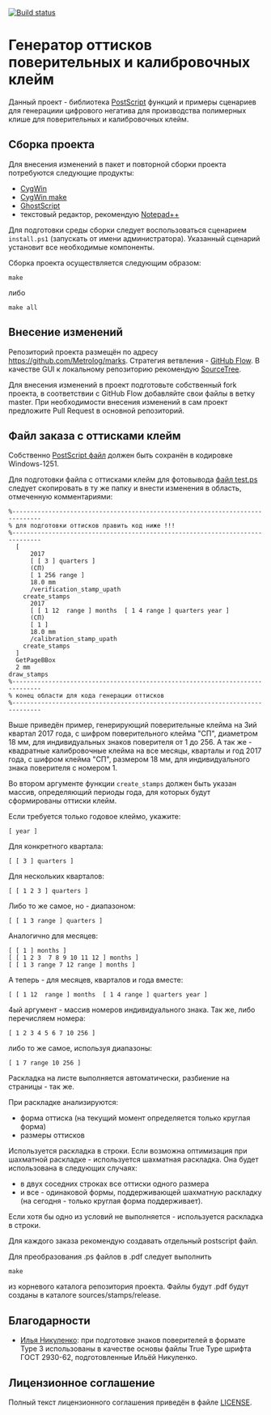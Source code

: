 [![Build status](https://ci.appveyor.com/api/projects/status/ng2qyleq6jqm1ko0/branch/master?svg=true)](https://ci.appveyor.com/project/sergey-s-betke/marks/branch/master)

Генератор оттисков поверительных и калибровочных клейм
======================================================

Данный проект - библиотека [PostScript][] функций и примеры сценариев для генерациии
цифрового негатива для производства полимерных клише для поверительных и
калибровочных клейм.

Сборка проекта
--------------

Для внесения изменений в пакет и повторной сборки проекта потребуются следующие продукты:

- [CygWin][]
- [CygWin make][]
- [GhostScript][]
- текстовый редактор, рекомендую [Notepad++][]

Для подготовки среды сборки следует воспользоваться сценарием `install.ps1` (запускать от имени администратора).
Указанный сценарий установит все необходимые компоненты.

Сборка проекта осуществляется следующим образом:

	make

либо

	make all


Внесение изменений
------------------

Репозиторий проекта размещён по адресу https://github.com/Metrolog/marks.
Стратегия ветвления - [GitHub Flow](http://githubflow.github.io/). В качестве GUI
к локальному репозиторию рекомендую
[SourceTree](https://www.sourcetreeapp.com/).

Для внесения изменений в проект подготовьте собственный fork проекта, в соответствии
с GitHub Flow добавляйте свои файлы в ветку master.
При необходимости внесения изменений в сам проект предложите Pull Request в основной 
репозиторий.


Файл заказа с оттисками клейм
-----------------------------

Собственно [PostScript файл](sources/stamps/test.ps) должен быть сохранён в кодировке Windows-1251.

Для подготовки файла с оттисками клейм для фотовывода
[файл test.ps](sources/stamps/test.ps) следует скопировать в ту же папку
и внести изменения в область, отмеченную комментариями:

    %------------------------------------------------------------------------------
    % для подготовки оттисков править код ниже !!!
    %------------------------------------------------------------------------------
      [
          2017
          [ [ 3 ] quarters ]
          (СП)
          [ 1 256 range ]
          18.0 mm
          /verification_stamp_upath
        create_stamps
          2017
          [ [ 1 12  range ] months  [ 1 4 range ] quarters year ]
          (СП)
          [ 1 ]
          18.0 mm
          /calibration_stamp_upath
        create_stamps
      ]
      GetPageBBox
      2 mm
    draw_stamps
    %------------------------------------------------------------------------------
    % конец области для кода генерации оттисков
    %------------------------------------------------------------------------------

Выше приведён пример, генерирующий поверительные клейма
на 3ий квартал 2017 года, с шифром поверительного клейма "СП",
диаметром 18 мм, для индивидуальных знаков поверителя от 1 до 256.
А так же - квадратные калибровочные клейма
на все месяцы, кварталы и год 2017 года, с шифром клейма "СП",
размером 18 мм, для индивидуального знака поверителя с номером 1.

Во втором аргументе функции `create_stamps` должен быть указан
массив, определяющий периоды года, для которых будут сформированы
оттиски клейм.

Если требуется только годовое клеймо, укажите:

    [ year ]

Для конкретного квартала:

    [ [ 3 ] quarters ]
    
Для нескольких кварталов:

    [ [ 1 2 3 ] quarters ]
    
Либо то же самое, но - диапазоном:

    [ [ 1 3 range ] quarters ]
    
Аналогично для месяцев:

    [ [ 1 ] months ]
    [ [ 1 2 3  7 8 9 10 11 12 ] months ]
    [ [ 1 3 range 7 12 range ] months ]
    
А теперь - для месяцев, кварталов и года вместе:

    [ [ 1 12  range ] months  [ 1 4 range ] quarters year ]
    
4ый аргумент - массив номеров индивидуального знака.
Так же, либо перечисляем номера:

    [ 1 2 3 4 5 6 7 10 256 ]

либо то же самое, используя диапазоны:

    [ 1 7 range 10 256 ]
    
Раскладка на листе выполняется автоматически,
разбиение на страницы - так же.

При раскладке анализируются:
- форма оттиска (на текущий момент определяется только
круглая форма)
- размеры оттисков

Используется раскладка в строки.
Если возможна оптимизация при шахматной раскладке -
используется шахматная раскладка. Она будет использована
в следующих случаях:
- в двух соседних строках все оттиски одного размера
- и все - одинаковой формы, поддерживающей шахматную раскладку
(на сегодня - только круглая форма поддерживает).

Если хотя бы одно из условий не выполняется - используется
раскладка в строки.

Для каждого заказа рекомендую создавать отдельный postscript файл.

Для преобразования .ps файлов в .pdf следует выполнить

	make

из корневого каталога репозитория проекта.
Файлы будут .pdf будут созданы в каталоге sources/stamps/release.

Благодарности
-------------

- [Илья Никуленко](mailto:nikulenko_iliy@rambler.ru): при подготовке знаков
поверителей в формате Type 3 использованы в качестве основы файлы
True Type шрифта ГОСТ 2930-62, подготовленные Ильёй Никуленко.

Лицензионное соглашение
-----------------------

Полный текст лицензионного соглашения приведён в файле [LICENSE](LICENSE).


[PostScript]: https://ru.wikipedia.org/wiki/PostScript
[PostScript Language reference manual]: http://wwwimages.adobe.com/content/dam/Adobe/en/devnet/postscript/pdfs/psrefman.pdf
[CygWin]: http://cygwin.com/install.html "Cygwin"
[CygWin make]: http://cygwin.com/install.html "make"
[GhostScript]: https://www.ghostscript.com/ "GhostScript"
[Notepad++]: https://notepad-plus-plus.org/ "Notepad++"